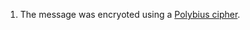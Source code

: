 1. The message was encryoted using a [Polybius cipher](https://en.wikipedia.org/wiki/Polybius_square).
